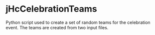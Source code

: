 # jHcCelebrationTeams
Python script used to create a set of random teams for the celebration event.
The teams are created from two input files.
